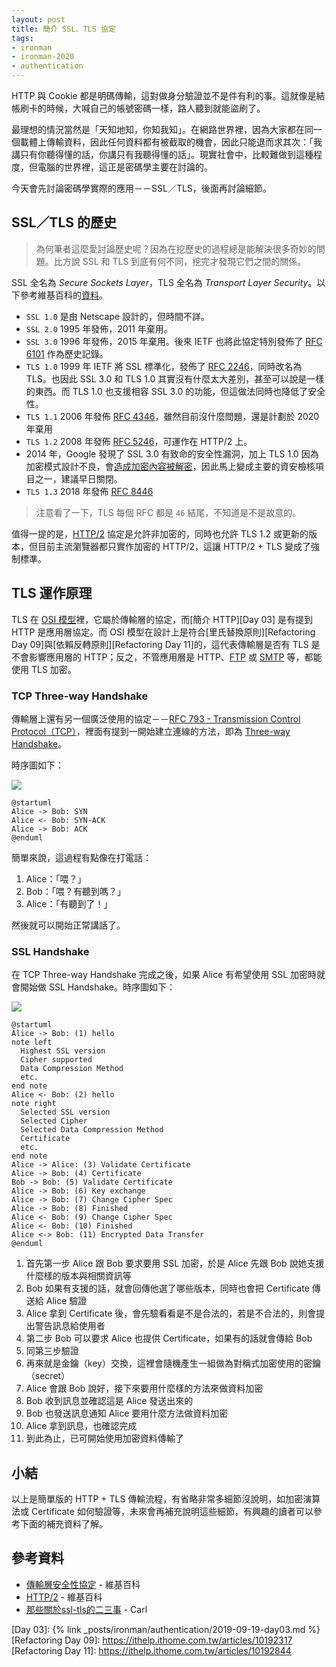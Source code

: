```yaml
---
layout: post
title: 簡介 SSL、TLS 協定
tags:
- ironman
- ironman-2020
- authentication
---
```


HTTP 與 Cookie 都是明碼傳輸，這對做身分驗證並不是件有利的事。這就像是結帳刷卡的時候，大喊自己的帳號密碼一樣，路人聽到就能盜刷了。

最理想的情況當然是「天知地知，你知我知」。在網路世界裡，因為大家都在同一個載體上傳輸資料，因此任何資料都有被截取的機會，因此只能退而求其次：「我講只有你聽得懂的話，你講只有我聽得懂的話」。現實社會中，比較難做到這種程度，但電腦的世界裡，這正是密碼學主要在討論的。

今天會先討論密碼學實際的應用－－SSL／TLS，後面再討論細節。

## SSL／TLS 的歷史

> 為何筆者這麼愛討論歷史呢？因為在挖歷史的過程總是能解決很多奇妙的問題。比方說 SSL 和 TLS 到底有何不同，挖完才發現它們之間的關係。

SSL 全名為 *Secure Sockets Layer*，TLS 全名為 *Transport Layer Security*。以下參考維基百科的[資料][傳輸層安全性協定]。

* `SSL 1.0` 是由 Netscape 設計的，但時間不詳。
* `SSL 2.0` 1995 年發佈，2011 年棄用。
* `SSL 3.0` 1996 年發佈，2015 年棄用。後來 IETF 也將此協定特別發佈了 [RFC 6101](https://tools.ietf.org/html/rfc6101) 作為歷史記錄。
* `TLS 1.0` 1999 年 IETF 將 SSL 標準化，發佈了 [RFC 2246](https://tools.ietf.org/html/rfc2246)，同時改名為 TLS。也因此 SSL 3.0 和 TLS 1.0 其實沒有什麼太大差別，甚至可以說是一樣的東西。而 TLS 1.0 也支援相容 SSL 3.0 的功能，但這做法同時也降低了安全性。
* `TLS 1.1` 2006 年發佈 [RFC 4346](https://tools.ietf.org/html/rfc4346)，雖然目前沒什麼問題，還是計劃於 2020 年棄用
* `TLS 1.2` 2008 年發佈 [RFC 5246](https://tools.ietf.org/html/rfc5246)，可運作在 HTTP/2 上。
* 2014 年，Google 發現了 SSL 3.0 有致命的安全性漏洞，加上 TLS 1.0 因為加密模式設計不良，會[造成加密內容被解密](http://securityalley.blogspot.com/2014/07/ssltls-beast.html)，因此馬上變成主要的資安檢核項目之一，建議早日關閉。
* `TLS 1.3` 2018 年發佈 [RFC 8446](https://tools.ietf.org/html/rfc8446)

> 注意看了一下，TLS 每個 RFC 都是 `46` 結尾，不知道是不是故意的。

值得一提的是，[HTTP/2][] 協定是允許非加密的，同時也允許 TLS 1.2 或更新的版本，但目前主流瀏覽器都只實作加密的 HTTP/2，這讓 HTTP/2 + TLS 變成了強制標準。

## TLS 運作原理

TLS 在 [OSI 模型](https://en.wikipedia.org/wiki/OSI_model)裡，它屬於傳輸層的協定，而[簡介 HTTP][Day 03] 是有提到 HTTP 是應用層協定。而 OSI 模型在設計上是符合[里氏替換原則][Refactoring Day 09]與[依賴反轉原則][Refactoring Day 11]的，這代表傳輸層是否有 TLS 是不會影響應用層的 HTTP；反之，不管應用層是 HTTP、[FTP](https://en.wikipedia.org/wiki/File_Transfer_Protocol) 或 [SMTP](https://en.wikipedia.org/wiki/Simple_Mail_Transfer_Protocol) 等，都能使用 TLS 加密。

### TCP Three-way Handshake

傳輸層上還有另一個廣泛使用的協定－－[RFC 793 - Transmission Control Protocol（TCP）](https://tools.ietf.org/html/rfc793)，裡面有提到一開始建立連線的方法，即為 [Three-way Handshake](https://zh.wikipedia.org/wiki/%E4%BC%A0%E8%BE%93%E6%8E%A7%E5%88%B6%E5%8D%8F%E8%AE%AE)。

時序圖如下：

![](http://www.plantuml.com/plantuml/png/SoWkIImgAStDuNBCoKnELT2rKt3AJx9I28xqum8oG7om15X4rz7P6qqTICGXDIy5Q080)

```
@startuml
Alice -> Bob: SYN
Alice <- Bob: SYN-ACK
Alice -> Bob: ACK
@enduml
```

簡單來說，這過程有點像在打電話：

1. Alice：「喂？」
2. Bob：「喂？有聽到嗎？」
3. Alice：「有聽到了！」

然後就可以開始正常講話了。

### SSL Handshake

在 TCP Three-way Handshake 完成之後，如果 Alice 有希望使用 SSL 加密時就會開始做 SSL Handshake。時序圖如下：

![](http://www.plantuml.com/plantuml/png/ZPBFIiGm6CJlVOhlQ0uhrl-Ao6fL1FLKyHxJwIQG9Y59nNrxqwLhRLR1MvcPpEzZw394xcFVwU96Am5QNDEjVR-alPAHXDQsC3Q2DDfO43sgbKI8LDVFz04Vb3L9hPIJy1HwvwoFQ99qnoEdodRE8mmfUa6KTd0GnNu1qz3GEqAl5YFqS0RrYJPGQsY8r9jXj_B8_wdyZQ_WesgLu17vCTC2cuzqpX6ZDwvLayApXzbKnspc9d7oJlvNSShe2Ml2fv3Sh7RiiqJO6DkjQmUHXyuPFIYZWaIJxthns_iyL1xi5ao_GydetWY_Tj_xldfkGWjVB66QljDV)

```
@startuml
Alice -> Bob: (1) hello
note left
  Highest SSL version
  Cipher supported
  Data Compression Method
  etc.
end note
Alice <- Bob: (2) hello
note right
  Selected SSL version
  Selected Cipher
  Selected Data Compression Method
  Certificate
  etc.
end note
Alice -> Alice: (3) Validate Certificate
Alice -> Bob: (4) Certificate
Bob -> Bob: (5) Validate Certificate
Alice -> Bob: (6) Key exchange
Alice -> Bob: (7) Change Cipher Spec
Alice -> Bob: (8) Finished
Alice <- Bob: (9) Change Cipher Spec
Alice <- Bob: (10) Finished
Alice <-> Bob: (11) Encrypted Data Transfer
@enduml
```

1. 首先第一步 Alice 跟 Bob 要求要用 SSL 加密，於是 Alice 先跟 Bob 說她支援什麼樣的版本與相關資訊等
2. Bob 如果有支援的話，就會回傳他選了哪些版本，同時也會把 Certificate 傳送給 Alice 驗證
3. Alice 拿到 Certificate 後，會先驗看看是不是合法的，若是不合法的，則會提出警告訊息給使用者
4. 第二步 Bob 可以要求 Alice 也提供 Certificate，如果有的話就會傳給 Bob
5. 同第三步驗證
6. 再來就是金鑰（key）交換，這裡會隨機產生一組做為對稱式加密使用的密鑰（secret）
7. Alice 會跟 Bob 說好，接下來要用什麼樣的方法來做資料加密
8. Bob 收到訊息並確認這是 Alice 發送出來的
9. Bob 也發送訊息通知 Alice 要用什麼方法做資料加密
10. Alice 拿到訊息，也確認完成
11. 到此為止，已可開始使用加密資料傳輸了

## 小結

以上是簡單版的 HTTP + TLS 傳輸流程，有省略非常多細節沒說明，如加密演算法或 Certificate 如何驗證等，未來會再補充說明這些細節，有興趣的讀者可以參考下面的補充資料了解。

## 參考資料

* [傳輸層安全性協定][] - 維基百科
* [HTTP/2][] - 維基百科
* [那些關於ssl-tls的二三事](https://medium.com/@clu1022/%E9%82%A3%E4%BA%9B%E9%97%9C%E6%96%BCssl-tls%E7%9A%84%E4%BA%8C%E4%B8%89%E4%BA%8B-%E4%B9%9D-ssl-communication-31a2a8a888a6) - Carl

[傳輸層安全性協定]: https://zh.wikipedia.org/wiki/%E5%82%B3%E8%BC%B8%E5%B1%A4%E5%AE%89%E5%85%A8%E6%80%A7%E5%8D%94%E5%AE%9A
[HTTP/2]: https://zh.wikipedia.org/wiki/HTTP/2

[Day 03]: {% link _posts/ironman/authentication/2019-09-19-day03.md %}
[Refactoring Day 09]: https://ithelp.ithome.com.tw/articles/10192317
[Refactoring Day 11]: https://ithelp.ithome.com.tw/articles/10192844
